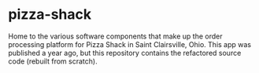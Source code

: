 # pizza-shack
Home to the various software components that make up the order processing platform for Pizza Shack in Saint Clairsville, Ohio. This app was published a year ago, but this repository contains the refactored source code (rebuilt from scratch).
